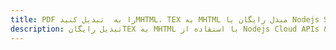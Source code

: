 ---title: PDF را به  تبدیل کنیدMHTML، TEX به MHTML مبدل رایگان یا Nodejs SDKdescription: تبدیل رایگانTEX به MHTML با استفاده از Nodejs Cloud APIs & SDK همچنین اسناد PDF را در Cloud ایجاد، ویرایش و رندر کنید.---